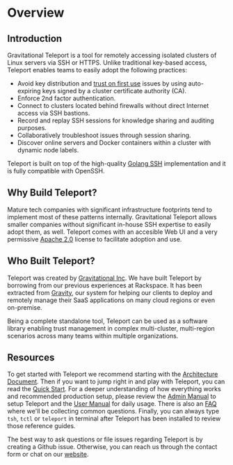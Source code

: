 # Overview

## Introduction

Gravitational Teleport is a tool for remotely accessing isolated clusters of 
Linux servers via SSH or HTTPS. Unlike traditional key-based access, Teleport 
enables teams to easily adopt the following practices:

- Avoid key distribution and [trust on first use](https://en.wikipedia.org/wiki/Trust_on_first_use) issues by using auto-expiring keys signed by a cluster certificate authority (CA).
- Enforce 2nd factor authentication.
- Connect to clusters located behind firewalls without direct Internet access via SSH bastions.
- Record and replay SSH sessions for knowledge sharing and auditing purposes.
- Collaboratively troubleshoot issues through session sharing.
- Discover online servers and Docker containers within a cluster with dynamic node labels.

Teleport is built on top of the high-quality [Golang SSH](https://godoc.org/golang.org/x/crypto/ssh) 
implementation and it is fully compatible with OpenSSH.

## Why Build Teleport?

Mature tech companies with significant infrastructure footprints tend to implement most
of these patterns internally. Gravitational Teleport allows smaller companies without 
significant in-house SSH expertise to easily adopt them, as well. Teleport comes with an 
accesible Web UI and a very permissive [Apache 2.0](https://github.com/gravitational/teleport/blob/master/LICENSE)
license to facilitate adoption and use.

## Who Built Teleport?

Teleport was created by [Gravitational Inc](https://gravitational.com). We have built Teleport 
by borrowing from our previous experiences at Rackspace. It has been extracted from [Gravity](http://gravitational.com/vendors.html), our system for helping our clients to deploy 
and remotely manage their SaaS applications on many cloud regions or even on-premise.

Being a complete standalone tool, Teleport can be used as a software library enabling 
trust management in complex multi-cluster, multi-region scenarios across many teams 
within multiple organizations.

## Resources
To get started with Teleport we recommend starting with the [Architecture Document](docs/architecture.md). Then if you want to jump right in and play with Teleport, you can read the [Quick Start](docs/quickstart.md). For a deeper understanding of how everything works and recommended production setup, please review the [Admin Manual](docs/admin-guide.md) to setup Teleport and the [User Manual](docs/user-manual.md) for daily usage. There is also an [FAQ](docs/faq.md) where we'll be collecting common questions. Finally, you can always type `tsh`, `tctl` or `teleport` in terminal after Teleport has been installed to review those reference guides.

The best way to ask questions or file issues regarding Teleport is by creating a Github issue. Otherwise, you can reach us through the contact form or chat on our [website](http://gravitational.com/).

